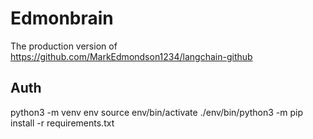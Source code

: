 # Edmonbrain

The production version of https://github.com/MarkEdmondson1234/langchain-github

## Auth

python3 -m venv env
source env/bin/activate
./env/bin/python3 -m pip install -r requirements.txt

